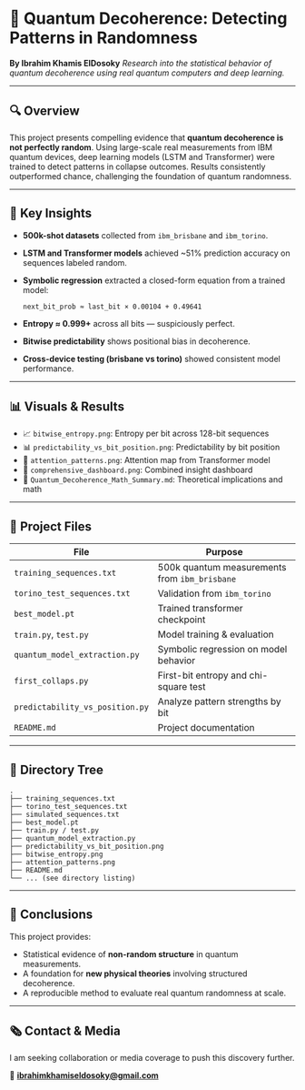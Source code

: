 

# 🧪 Quantum Decoherence: Detecting Patterns in Randomness

**By Ibrahim Khamis ElDosoky**
*Research into the statistical behavior of quantum decoherence using real quantum computers and deep learning.*

---

## 🔍 Overview

This project presents compelling evidence that **quantum decoherence is not perfectly random**. Using large-scale real measurements from IBM quantum devices, deep learning models (LSTM and Transformer) were trained to detect patterns in collapse outcomes. Results consistently outperformed chance, challenging the foundation of quantum randomness.

---

## 🧠 Key Insights

* **500k-shot datasets** collected from `ibm_brisbane` and `ibm_torino`.

* **LSTM and Transformer models** achieved \~51% prediction accuracy on sequences labeled random.

* **Symbolic regression** extracted a closed-form equation from a trained model:

  ```
  next_bit_prob ≈ last_bit × 0.00104 + 0.49641
  ```

* **Entropy ≈ 0.999+** across all bits — suspiciously perfect.

* **Bitwise predictability** shows positional bias in decoherence.

* **Cross-device testing (brisbane vs torino)** showed consistent model performance.

---

## 📊 Visuals & Results

* 📈 `bitwise_entropy.png`: Entropy per bit across 128-bit sequences
* 📊 `predictability_vs_bit_position.png`: Predictability by bit position
* 🧠 `attention_patterns.png`: Attention map from Transformer model
* 📑 `comprehensive_dashboard.png`: Combined insight dashboard
* 📜 `Quantum_Decoherence_Math_Summary.md`: Theoretical implications and math

---

## 🧪 Project Files

| File                            | Purpose                                       |
| ------------------------------- | --------------------------------------------- |
| `training_sequences.txt`        | 500k quantum measurements from `ibm_brisbane` |
| `torino_test_sequences.txt`     | Validation from `ibm_torino`                  |
| `best_model.pt`                 | Trained transformer checkpoint                |
| `train.py`, `test.py`           | Model training & evaluation                   |
| `quantum_model_extraction.py`   | Symbolic regression on model behavior         |
| `first_collaps.py`              | First-bit entropy and chi-square test         |
| `predictability_vs_position.py` | Analyze pattern strengths by bit              |
| `README.md`                     | Project documentation                         |

---

## 📂 Directory Tree

```
.
├── training_sequences.txt
├── torino_test_sequences.txt
├── simulated_sequences.txt
├── best_model.pt
├── train.py / test.py
├── quantum_model_extraction.py
├── predictability_vs_bit_position.png
├── bitwise_entropy.png
├── attention_patterns.png
├── README.md
└── ... (see directory listing)
```

---

## 📌 Conclusions

This project provides:

* Statistical evidence of **non-random structure** in quantum measurements.
* A foundation for **new physical theories** involving structured decoherence.
* A reproducible method to evaluate real quantum randomness at scale.

---

## 🗞️ Contact & Media

I am seeking collaboration or media coverage to push this discovery further.

📧 **[ibrahimkhamiseldosoky@gmail.com](mailto:ibrahimkhamiseldosoky@gmail.com)**


